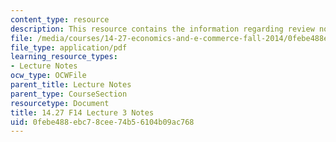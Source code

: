 ```yaml
---
content_type: resource
description: This resource contains the information regarding review notes 2.
file: /media/courses/14-27-economics-and-e-commerce-fall-2014/0febe488ebc78cee74b56104b09ac768_MIT14_27F14_Lec3.pdf
file_type: application/pdf
learning_resource_types:
- Lecture Notes
ocw_type: OCWFile
parent_title: Lecture Notes
parent_type: CourseSection
resourcetype: Document
title: 14.27 F14 Lecture 3 Notes
uid: 0febe488-ebc7-8cee-74b5-6104b09ac768
---
```

